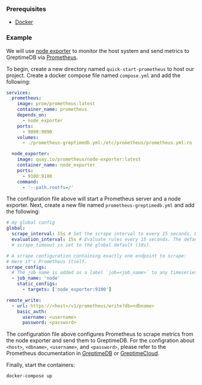### Prerequisites

- [Docker](https://www.docker.com/)

### Example

We will use [node exporter](https://github.com/prometheus/node_exporter) to monitor the host system and send metrics to GreptimeDB via [Prometheus](https://prometheus.io/).

To begin, create a new directory named `quick-start-prometheus` to host our project. Create a docker compose file named `compose.yml` and add the following:

```yaml
services:
  prometheus:
    image: prom/prometheus:latest
    container_name: prometheus
    depends_on:
      - node_exporter
    ports:
      - 9090:9090
    volumes:
      - ./prometheus-greptimedb.yml:/etc/prometheus/prometheus.yml:ro

  node_exporter:
    image: quay.io/prometheus/node-exporter:latest
    container_name: node_exporter
    ports:
      - 9100:9100
    command:
      - '--path.rootfs=/'
```

The configuration file above will start a Prometheus server and a node exporter. Next, create a new file named `prometheus-greptimedb.yml` and add the following:

```yaml
# my global config
global:
  scrape_interval: 15s # Set the scrape interval to every 15 seconds. Default is every 1 minute.
  evaluation_interval: 15s # Evaluate rules every 15 seconds. The default is every 1 minute.
  # scrape_timeout is set to the global default (10s).

# A scrape configuration containing exactly one endpoint to scrape:
# Here it's Prometheus itself.
scrape_configs:
  # The job name is added as a label `job=<job_name>` to any timeseries scraped from this config.
  - job_name: 'node'
    static_configs:
      - targets: ['node_exporter:9100']

remote_write:
  - url: https://<host>/v1/prometheus/write?db=<dbname>
    basic_auth:
      username: <username>
      password: <password>
```

The configuration file above configures Prometheus to scrape metrics from the node exporter and send them to GreptimeDB. For the configration about `<host>`, `<dbname>`, `<username>`, and `<password>`, please refer to the Prometheus documentation in [GreptimeDB](/v0.4/user-guide/clients/prometheus.md) or [GreptimeCloud](/v0.4/greptimecloud/integrations/prometheus/quick-setup.md).

Finally, start the containers:

```bash
docker-compose up
```
